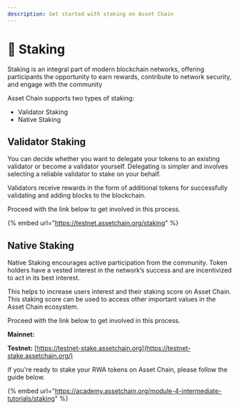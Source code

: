 ```yaml
---
description: Get started with staking on Asset Chain
---
```


# 🍂 Staking

Staking is an integral part of modern blockchain networks, offering participants the opportunity to earn rewards, contribute to network security, and engage with the community

Asset Chain supports two types of staking:

* Validator Staking
* Native Staking



## Validator Staking

You can decide whether you want to delegate your tokens to an existing validator or become a validator yourself. Delegating is simpler and involves selecting a reliable validator to stake on your behalf.&#x20;

Validators receive rewards in the form of additional tokens for successfully validating and adding blocks to the blockchain.

Proceed with the link below to get involved in this process.

{% embed url="https://testnet.assetchain.org/staking" %}



## Native Staking

Native Staking encourages active participation from the community. Token holders have a vested interest in the network’s success and are incentivized to act in its best interest.

This helps to increase users interest and their staking score on Asset Chain. This staking score can be used to access other important values in the Asset Chain ecosystem.

Proceed with the link below to get involved in this process.



**Mainnet:**

**Testnet:** [https://testnet-stake.assetchain.org](https://testnet-stake.assetchain.org/)



If you're ready to stake your RWA tokens on Asset Chain, please follow the guide below.

{% embed url="https://academy.assetchain.org/module-4-intermediate-tutorials/staking" %}



